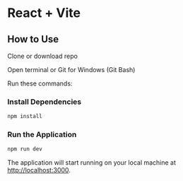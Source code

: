# React + Vite

## How to Use

Clone or download repo

Open terminal or Git for Windows (Git Bash)

Run these commands:
### Install Dependencies

```bash
npm install
```

### Run the Application

```bash
npm run dev
```

The application will start running on your local machine at [http://localhost:3000](http://localhost:3000/).
